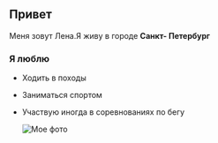 ## Привет 
Меня зовут Лена.Я живу в городе **Санкт- Петербург**

### Я люблю

- Ходить в походы 
- Заниматься спортом
- Участвую иногда в соревнованиях по бегу 
  
  ![Мое фото](https://vk.com/ananich_elen?z=photo51480061_457240701%2Fphotos51480061)


